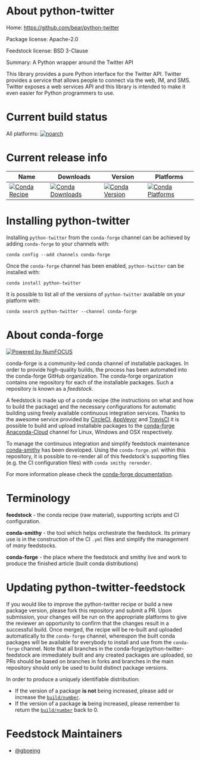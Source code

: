 <!--
# -*- mode: jinja -*-
-->

About python-twitter
====================

Home: https://github.com/bear/python-twitter

Package license: Apache-2.0

Feedstock license: BSD 3-Clause

Summary: A Python wrapper around the Twitter API

This library provides a pure Python interface for the Twitter API.
Twitter provides a service that allows people to connect via the web,
IM, and SMS. Twitter exposes a web services API and this library is
intended to make it even easier for Python programmers to use.


Current build status
====================

All platforms:
[![noarch](https://img.shields.io/circleci/project/github/conda-forge/python-twitter-feedstock/master.svg?label=noarch)](https://circleci.com/gh/conda-forge/python-twitter-feedstock)

Current release info
====================

| Name | Downloads | Version | Platforms |
| --- | --- | --- | --- |
| [![Conda Recipe](https://img.shields.io/badge/recipe-python--twitter-green.svg)](https://anaconda.org/conda-forge/python-twitter) | [![Conda Downloads](https://img.shields.io/conda/dn/conda-forge/python-twitter.svg)](https://anaconda.org/conda-forge/python-twitter) | [![Conda Version](https://img.shields.io/conda/vn/conda-forge/python-twitter.svg)](https://anaconda.org/conda-forge/python-twitter) | [![Conda Platforms](https://img.shields.io/conda/pn/conda-forge/python-twitter.svg)](https://anaconda.org/conda-forge/python-twitter) |

Installing python-twitter
=========================

Installing `python-twitter` from the `conda-forge` channel can be achieved by adding `conda-forge` to your channels with:

```
conda config --add channels conda-forge
```

Once the `conda-forge` channel has been enabled, `python-twitter` can be installed with:

```
conda install python-twitter
```

It is possible to list all of the versions of `python-twitter` available on your platform with:

```
conda search python-twitter --channel conda-forge
```


About conda-forge
=================

[![Powered by NumFOCUS](https://img.shields.io/badge/powered%20by-NumFOCUS-orange.svg?style=flat&colorA=E1523D&colorB=007D8A)](http://numfocus.org)

conda-forge is a community-led conda channel of installable packages.
In order to provide high-quality builds, the process has been automated into the
conda-forge GitHub organization. The conda-forge organization contains one repository
for each of the installable packages. Such a repository is known as a *feedstock*.

A feedstock is made up of a conda recipe (the instructions on what and how to build
the package) and the necessary configurations for automatic building using freely
available continuous integration services. Thanks to the awesome service provided by
[CircleCI](https://circleci.com/), [AppVeyor](https://www.appveyor.com/)
and [TravisCI](https://travis-ci.org/) it is possible to build and upload installable
packages to the [conda-forge](https://anaconda.org/conda-forge)
[Anaconda-Cloud](https://anaconda.org/) channel for Linux, Windows and OSX respectively.

To manage the continuous integration and simplify feedstock maintenance
[conda-smithy](https://github.com/conda-forge/conda-smithy) has been developed.
Using the ``conda-forge.yml`` within this repository, it is possible to re-render all of
this feedstock's supporting files (e.g. the CI configuration files) with ``conda smithy rerender``.

For more information please check the [conda-forge documentation](https://conda-forge.org/docs/).

Terminology
===========

**feedstock** - the conda recipe (raw material), supporting scripts and CI configuration.

**conda-smithy** - the tool which helps orchestrate the feedstock.
                   Its primary use is in the construction of the CI ``.yml`` files
                   and simplify the management of *many* feedstocks.

**conda-forge** - the place where the feedstock and smithy live and work to
                  produce the finished article (built conda distributions)


Updating python-twitter-feedstock
=================================

If you would like to improve the python-twitter recipe or build a new
package version, please fork this repository and submit a PR. Upon submission,
your changes will be run on the appropriate platforms to give the reviewer an
opportunity to confirm that the changes result in a successful build. Once
merged, the recipe will be re-built and uploaded automatically to the
`conda-forge` channel, whereupon the built conda packages will be available for
everybody to install and use from the `conda-forge` channel.
Note that all branches in the conda-forge/python-twitter-feedstock are
immediately built and any created packages are uploaded, so PRs should be based
on branches in forks and branches in the main repository should only be used to
build distinct package versions.

In order to produce a uniquely identifiable distribution:
 * If the version of a package **is not** being increased, please add or increase
   the [``build/number``](https://conda.io/docs/user-guide/tasks/build-packages/define-metadata.html#build-number-and-string).
 * If the version of a package **is** being increased, please remember to return
   the [``build/number``](https://conda.io/docs/user-guide/tasks/build-packages/define-metadata.html#build-number-and-string)
   back to 0.

Feedstock Maintainers
=====================

* [@gboeing](https://github.com/gboeing/)

